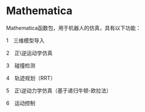 # Mathematica
Mathematica函数包，用于机器人的仿真，具有以下功能：

1　三维模型导入

2　正\逆运动学仿真

3　碰撞检测

4　轨迹规划（RRT）

5　正\逆动力学仿真（基于递归牛顿-欧拉法）

6　运动控制

![]( )

